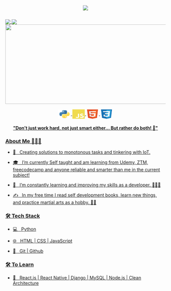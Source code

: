 
<h1 align="center">
  <a href="https://git.io/typing-svg">
    <img src="https://readme-typing-svg.herokuapp.com/?lines=Hello,+There!+✌🏽;This+is+P.C....;Nice+to+meet+you!&center=true&size=30">
  </a>
</h1>
<div>
  <a href="https://github.com/PrinceNwaonicha">
  <img height="180em"  align="center" src="https://github-readme-stats.vercel.app/api?username=PrinceNwaonicha&show_icons=true&hide_border=true&&count_private=true&include_all_commits=true&bg_color=90,00DBDE,FC00FF" />
  <img img height="180em"  align="center" src="https://github-readme-stats.vercel.app/api/top-langs/?username=PrinceNwaonicha&layout=compact&bg_color=90,00DBDE,FC00FF" />
    <img img height="250em"  width = "842" align="center" src="images/spiderverse.gif" />
</div>
  
<div  align="center"> 
  <div style="display: inline_block"><br>
  <img align="center" alt="Python" height="30" width="40" src="https://raw.githubusercontent.com/devicons/devicon/master/icons/python/python-original.svg"> 
  <img align="center" alt="Rafa-Js" height="30" width="40" src="https://raw.githubusercontent.com/devicons/devicon/master/icons/javascript/javascript-plain.svg">
  <img align="center" alt="HTML" height="30" width="40" src="https://raw.githubusercontent.com/devicons/devicon/master/icons/html5/html5-original.svg">
  <img align="center" alt="CSS" height="30" width="40" src="https://raw.githubusercontent.com/devicons/devicon/master/icons/css3/css3-original.svg">
    
</div>
 
#### "Don't just work hard, not just smart either... But rather do both! 💯"
 <div align="left"> 
 <h3>About Me 🧑🏾‍💻  </h3>

- 🤔 &nbsp; Creating solutions to monotonous tasks and tinkering with IoT.

- 🎓 &nbsp; I’m currently Self taught and am learning from Udemy, ZTM, freecodecamp and anyone reliable and smarter than me in the current subject!

- 🌱 &nbsp; I’m constantly learning and improving my skills as a developer. 👨🏾‍💻

- ✍️ &nbsp; In my free time I read self development books, learn new things, and practice martial arts as a hobby. 🥋🥊

<h3>🛠 Tech Stack</h3>

- 💻 &nbsp; Python 

- 🌐 &nbsp; HTML | CSS | JavaScript

<!-- - 🛢 &nbsp;  -->

- 🔧 &nbsp; Git | Github

<h3>🛠 To Learn</h3>

- 🔧 &nbsp; React.js | React Native | Django | MySQL | Node.js | Clean Architecture
 </div>
